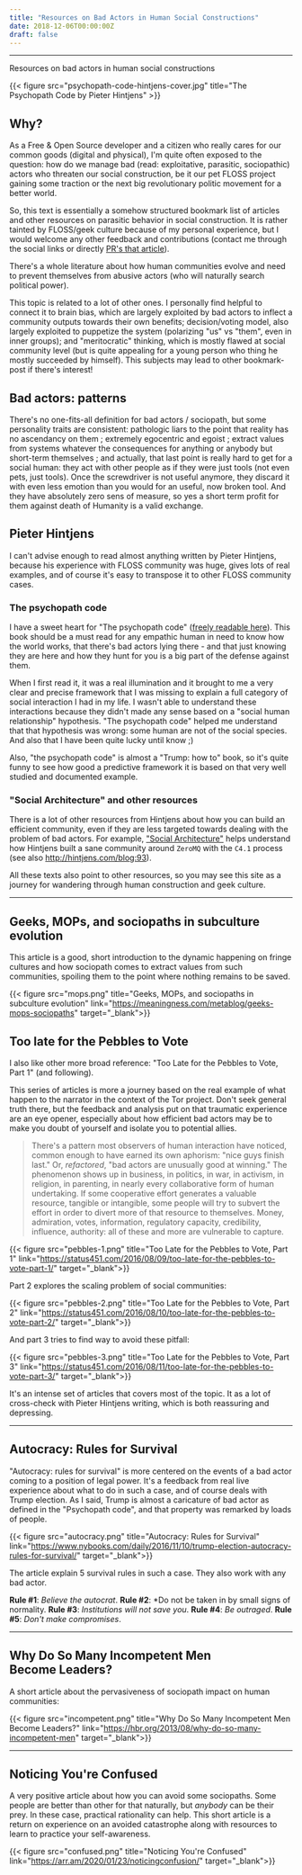 ```yaml
---
title: "Resources on Bad Actors in Human Social Constructions"
date: 2018-12-06T00:00:00Z
draft: false
---
```


---

Resources on bad actors in human social constructions

{{< figure src="psychopath-code-hintjens-cover.jpg" title="The Psychopath Code by Pieter Hintjens" >}}

## Why?

As a Free & Open Source developer and a citizen who really cares for our common goods (digital and physical), I'm quite often exposed to the question: how do we manage bad (read: exploitative, parasitic, sociopathic) actors who threaten our social construction, be it our pet FLOSS project gaining some traction or the next big revolutionary politic movement for a better world.

So, this text is essentially a somehow structured bookmark list of articles and other resources on parasitic behavior in social construction. It is rather tainted by FLOSS/geek culture because of my personal experience, but I would welcome any other feedback and contributions (contact me through the social links or directly [PR's that article](https://github.com/fanf/fanf.github.io/tree/main/blog/content/posts)).

There's a whole literature about how human communities evolve and need to prevent themselves from abusive actors (who will naturally search political power).

This topic is related to a lot of other ones. I personally find helpful to connect it to brain bias, which are largely exploited by bad actors to inflect a community outputs towards their own benefits; decision/voting model, also largely exploited to puppetize the system (polarizing "us" vs "them", even in inner groups); and "meritocratic" thinking, which is mostly flawed at social community level (but is quite appealing for a young person who thing he mostly succeeded by himself). This subjects may lead to other bookmark-post if there's interest!

## Bad actors: patterns

There's no one-fits-all definition for bad actors / sociopath, but some personality traits are consistent: pathologic liars to the point that reality has no ascendancy on them ; extremely egocentric and egoist ; extract values from systems whatever the consequences for anything or anybody but short-term themselves ; and actually, that last point is really hard to get for a social human: they act with other people as if they were just tools (not even pets, just tools). Once the screwdriver is not useful anymore, they discard it with even less emotion than you would for an useful, now broken tool. And they have absolutely zero sens of measure, so yes a short term profit for them against death of Humanity is a valid exchange.

## Pieter Hintjens
I can't advise enough to read almost anything written by Pieter Hintjens, because his experience with FLOSS community was huge, gives lots of real examples, and of course it's easy to transpose it to other FLOSS community cases.

### The psychopath code

I have a sweet heart for "The psychopath code" ([freely readable here](https://legacy.gitbook.com/book/hintjens/psychopathcode/details)). This book should be a must read for any empathic human in need to know how the world works, that there's bad actors lying there - and that just knowing they are here and how they hunt for you is a big part of the defense against them.

When I first read it, it was a real illumination and it brought to me a very clear and precise framework that I was missing to explain a full category of social interaction I had in my life. I wasn't able to understand these interactions because they didn't made any sense based on a "social human relationship" hypothesis. "The psychopath code" helped me understand that that hypothesis was wrong: some human are not of the social species. And also that I have been quite lucky until know ;)

Also, "the psychopath code" is almost a "Trump: how to" book, so it's quite funny to see how good a predictive framework it is based on that very well studied and documented example.

### "Social Architecture" and other resources

There is a lot of other resources from Hintjens about how you can build an efficient community, even if they are less targeted towards dealing with the problem of bad actors. For example, ["Social Architecture"](https://legacy.gitbook.com/book/hintjens/social-architecture/details) helps understand how Hintjens built a sane community around `ZeroMQ` with the `C4.1` process (see also http://hintjens.com/blog:93).

All these texts also point to other resources, so you may see this site as a journey for wandering through human construction and geek culture.

---

## Geeks, MOPs, and sociopaths in subculture evolution

This article is a good, short introduction to the dynamic happening on fringe cultures and how sociopath comes to extract values from such communities, spoiling them to the point where nothing remains to be saved.

{{< figure src="mops.png" title="Geeks, MOPs, and sociopaths in subculture evolution" link="https://meaningness.com/metablog/geeks-mops-sociopaths" target="_blank">}}


## Too late for the Pebbles to Vote

I also like other more broad reference: "Too Late for the Pebbles to Vote, Part 1" (and following).

This series of articles is more a journey based on the real example of what happen to the narrator in the context of the Tor project. Don't seek general truth there, but the feedback and analysis put on that traumatic experience are an eye opener, especially about how efficient bad actors may be to make you doubt of yourself and isolate you to potential allies.

> There's a pattern most observers of human interaction have noticed, common enough to have earned its own aphorism: "nice guys finish last." Or, _refactored_, "bad actors are unusually good at winning." The phenomenon shows up in business, in politics, in war, in activism, in religion, in parenting, in nearly every collaborative form of human undertaking. If some cooperative effort generates a valuable resource, tangible or intangible, some people will try to subvert the effort in order to divert more of that resource to themselves. Money, admiration, votes, information, regulatory capacity, credibility, influence, authority: all of these and more are vulnerable to capture.

{{< figure src="pebbles-1.png" title="Too Late for the Pebbles to Vote, Part 1" link="https://status451.com/2016/08/09/too-late-for-the-pebbles-to-vote-part-1/" target="_blank">}}

Part 2 explores the scaling problem of social communities:

{{< figure src="pebbles-2.png" title="Too Late for the Pebbles to Vote, Part 2" link="https://status451.com/2016/08/10/too-late-for-the-pebbles-to-vote-part-2/" target="_blank">}}


And part 3 tries to find way to avoid these pitfall:

{{< figure src="pebbles-3.png" title="Too Late for the Pebbles to Vote, Part 3" link="https://status451.com/2016/08/11/too-late-for-the-pebbles-to-vote-part-3/" target="_blank">}}

It's an intense set of articles that covers most of the topic. It as a lot of cross-check with Pieter Hintjens writing, which is both reassuring and depressing.

---

## Autocracy: Rules for Survival

"Autocracy: rules for survival" is more centered on the events of a bad actor coming to a position of legal power. It's a feedback from real live experience about what to do in such a case, and of course deals with Trump election. As I said, Trump is almost a caricature of bad actor as defined in the "Psychopath code", and that property was remarked by loads of people.

{{< figure src="autocracy.png" title="Autocracy: Rules for Survival" link="https://www.nybooks.com/daily/2016/11/10/trump-election-autocracy-rules-for-survival/" target="_blank">}}

The article explain 5 survival rules in such a case. They also work with any bad actor.

**Rule #1**: *Believe the autocrat*.
**Rule #2**: *Do not be taken in by small signs of normality.
**Rule #3**: *Institutions will not save you*.
**Rule #4**: *Be outraged*.
**Rule #5**: *Don't make compromises*.

---

## Why Do So Many Incompetent Men Become Leaders?

A short article about the pervasiveness of sociopath impact on human communities:

{{< figure src="incompetent.png" title="Why Do So Many Incompetent Men Become Leaders?" link="https://hbr.org/2013/08/why-do-so-many-incompetent-men" target="_blank">}}


---

## Noticing You're Confused

A very positive article about how you can avoid some sociopaths. Some people are better than other for that naturally, but *anybody* can be their prey. In these case, practical rationality can help.
This short article is a return on experience on an avoided catastrophe along with resources to learn to practice your self-awareness.

{{< figure src="confused.png" title="Noticing You're Confused" link="https://arr.am/2020/01/23/noticingconfusion/" target="_blank">}}

